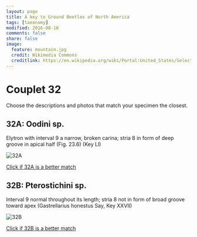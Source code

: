 ```yaml
---
layout: page
title: A key to Ground Beetles of North America
tags: [taxonomy]
modified: 2016-08-10
comments: false
share: false
image:
  feature: mountain.jpg
  credit: Wikimedia Commons
  creditlink: https://en.wikipedia.org/wiki/Portal:United_States/Selected_panorama#/media/File:Mount_Ellinor,_Mount_Washington_Panorama.jpg
---
```


# Couplet 32


Choose the descriptions and photos that match your specimen the closest. 

## 32A: Oodini sp. 

Elytron with interval 9 a narrow, broken carina; stria 8 in form of deep groove in apical half (Fig. 23.6) (Key Ll)

![32A](//klevan.github.io/images/keyfigs/Key1_32_32A.png)

[Click if 32A is a better match](https://en.wikipedia.org/wiki/Oodini)


## 32B: Pterostichini sp. 

Interval 9 normal throughout its length; stria 8 not in form of broad groove toward apex (Gastrellarius honestus Say, Key XXVII)

![32B](//klevan.github.io/images/keyfigs/Key1_32_32B.png)

[Click if 32B is a better match](https://en.wikipedia.org/wiki/Pterostichini)

